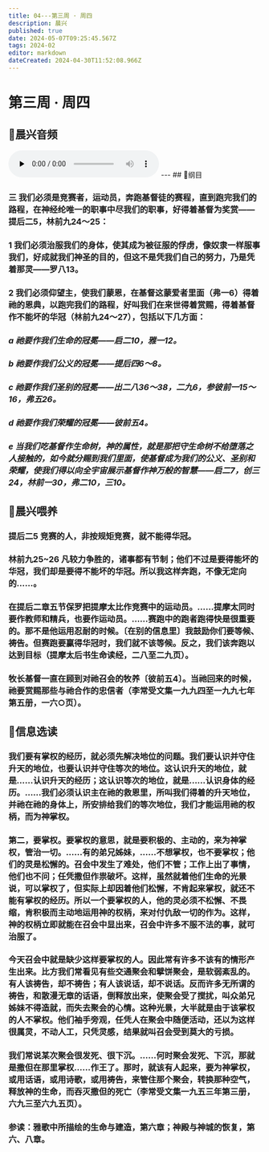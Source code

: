 ```yaml
---
title: 04---第三周 · 周四
description: 晨兴
published: true
date: 2024-05-07T09:25:45.567Z
tags: 2024-02
editor: markdown
dateCreated: 2024-04-30T11:52:08.966Z
---
```


# 第三周 · 周四
## 🎵晨兴音频
<audio id="audio" controls="" preload="none">
      <source id="mp3" src="/2024-02/week3/week3day4.mp3">
</audio>
---
## 📖纲目

### 三   我们必须是竞赛者，运动员，奔跑基督徒的赛程，直到跑完我们的路程，在神经纶唯一的职事中尽我们的职事，好得着基督为奖赏——提后二5，林前九24～25：

### 1   我们必须治服我们的身体，使其成为被征服的俘虏，像奴隶一样服事我们，好成就我们神圣的目的，但这不是凭我们自己的努力，乃是凭着那灵——罗八13。

### 2   我们必须仰望主，使我们蒙恩，在基督这蒙爱者里面（弗一6）得着祂的恩典，以跑完我们的路程，好叫我们在来世得着赏赐，得着基督作不能坏的华冠（林前九24～27），包括以下几方面：

### *a   祂要作我们生命的冠冕——启二10，雅一12。*

### *b   祂要作我们公义的冠冕——提后四6～8。*

### *c   祂要作我们圣别的冠冕——出二八36～38，二九6，参彼前一15～16，弗五26。*

### *d   祂要作我们荣耀的冠冕——彼前五4。*

### *e   当我们吃基督作生命树，神的属性，就是那把守生命树不给堕落之人接触的，如今就分赐到我们里面，使基督成为我们的公义、圣别和荣耀，使我们得以向全宇宙展示基督作神万般的智慧——启二7，创三24，林前一30，弗二10，三10。*

## 📖晨兴喂养

### 提后二5    竞赛的人，非按规矩竞赛，就不能得华冠。

### 林前九25~26    凡较力争胜的，诸事都有节制；他们不过是要得能坏的华冠，我们却是要得不能坏的华冠。所以我这样奔跑，不像无定向的……。

### 在提后二章五节保罗把提摩太比作竞赛中的运动员。……提摩太同时要作教师和精兵，也要作运动员。……赛跑中的跑者跑得快是很重要的。那不是他运用忍耐的时候。〔在别的信息里〕我鼓励你们要等候、祷告。但赛跑要赢得华冠时，我们就不该等候。反之，我们该奔跑以达到目标（提摩太后书生命读经，二八至二九页）。

### 牧长基督一直在顾到对祂召会的牧养〔彼前五4〕。当祂回来的时候，祂要赏赐那些与祂合作的忠信者（李常受文集一九九四至一九九七年第五册，一六○页）。

## 📖信息选读

### 我们要有掌权的经历，就必须先解决地位的问题。我们要认识并守住升天的地位，也要认识并守住等次的地位。这认识升天的地位，就是……认识升天的经历；这认识等次的地位，就是……认识身体的经历。……我们必须认识主在祂的救恩里，所叫我们得着的升天地位，并祂在祂的身体上，所安排给我们的等次地位，我们才能运用祂的权柄，而为神掌权。

### 第二，要掌权。要掌权的意思，就是要积极的、主动的，来为神掌权，管治一切。……有的弟兄姊妹，……不想掌权，也不要掌权；他们的灵是松懈的。召会中发生了难处，他们不管；工作上出了事情，他们也不问；任凭撒但作祟破坏。这样，虽然就着他们生命的光景说，可以掌权了，但实际上却因着他们松懈，不肯起来掌权，就还不能有掌权的经历。所以一个要掌权的人，他的灵必须不松懈、不畏缩，肯积极而主动地运用神的权柄，来对付仇敌一切的作为。这样，神的权柄立即就能在召会中显出来，召会中许多不服不法的事，就可治服了。

### 今天召会中就是缺少这样要掌权的人。因此常有许多不该有的情形产生出来。比方我们常看见有些交通聚会和擘饼聚会，是软弱紊乱的。有人该祷告，却不祷告；有人该说话，却不说话。反而许多无所谓的祷告，和散漫无章的话语，倒释放出来，使聚会受了搅扰，叫众弟兄姊妹不得造就，而失去聚会的心情。这种光景，大半就是由于该掌权的人不掌权。他们袖手旁观，任凭人在聚会中随便活动，还以为这样很属灵，不动人工，只凭灵感，结果就叫召会受到莫大的亏损。

### 我们常说某次聚会很发死、很下沉。……何时聚会发死、下沉，那就是撒但在那里掌权……作王了。那时，就该有人起来，要为神掌权，或用话语，或用诗歌，或用祷告，来管住那个聚会，转换那种空气，释放神的生命，而吞灭撒但的死亡（李常受文集一九五三年第三册，六九三至六九五页）。

### 参读：雅歌中所描绘的生命与建造，第六章；神殿与神城的恢复，第六、八章。
<!-- Google tag (gtag.js) -->
<script async src="https://www.googletagmanager.com/gtag/js?id=G-1P8709Z16T"></script>
<script>
  window.dataLayer = window.dataLayer || [];
  function gtag(){dataLayer.push(arguments);}
  gtag('js', new Date());

  gtag('config', 'G-1P8709Z16T');
</script>